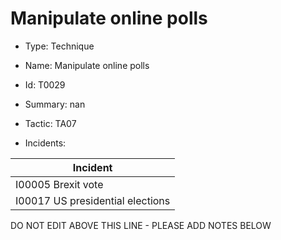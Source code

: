 # Manipulate online polls

* Type: Technique

* Name: Manipulate online polls

* Id: T0029

* Summary: nan

* Tactic: TA07

* Incidents:

| Incident |
| --------- |
| I00005 Brexit vote |
| I00017 US presidential elections |

DO NOT EDIT ABOVE THIS LINE - PLEASE ADD NOTES BELOW